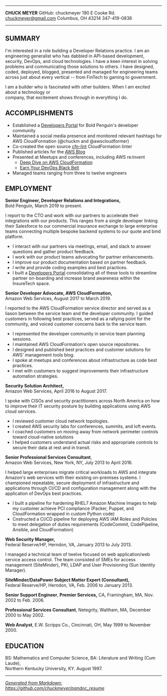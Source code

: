 -------------------     ----------------------------
**CHUCK MEYER**                   GitHub: chuckmeyer
190 E Cooke Rd.                 chuckmeyer@gmail.com
Columbus, OH 43214                      347-419-0836
-------------------     ----------------------------

SUMMARY
-------

I'm interested in a role building a Developer Relations practice. I am an
engineering generalist who has dabbled in API-based development, security,
DevOps, and cloud technologies. I have a keen interest in solving problems and
communicating those solutions to others. I have designed, coded, deployed,
blogged, presented and managed for engineering teams across just about every
vertical -- from FinTech to gaming to government.

I am a builder who is fascinated with other builders. When I am excited about a
technology or  
 company, that excitement shows through in everything I do.

ACCOMPLISHMENTS
---------------

- Established a [Developers Portal](https://developers.boldpeguin.com) for Bold Penguin's developer community
- Maintained a social media presence and monitored relevant hashtags for AWS
  CloudFormation (@chuckm and @awscloudformer)
- Co-created the open source [cfn-lint](https://github.com/aws-cloudformation/cfn-python-lint) CloudFormation linter
- Published articles for the [AWS Blog](https://aws.amazon.com/search/?searchQuery=Chuck%20Meyer#facet_type=blogs)
- Presented at Meetups and conferences, including AWS re:Invent
  - [Deep Dive on AWS CloudFormation](https://www.youtube.com/watch?v=KXUsyApAI3Y)
  - [Earn Your DevOps Black Belt](https://www.youtube.com/watch?v=X31kA1ANBVw)
- Managed teams ranging from three to twelve engineers

EMPLOYMENT
----------

**Senior Engineer, Developer Relations and Integrations,**  
Bold Penguin, March 2019 to present.

I report to the CTO and work with our partners to accelerate their integrations
with our products. This ranges from a single developer linking their
Salesforce to our commercial insurance exchange to large enterprise teams
connecting multiple bespoke backend systems to our quote and bind platform.

- I interact with our partners via meetings, email, and slack to answer
  questions and gather product feedback.
- I work with our product teams advocating for partner enhancements.
- I improve our product documentation based on partner feedback.
- I write and provide coding examples and best practices.
- I built a [Developers Portal](https://developers.boldpenguin.com)
  consolidating all of these tools to streamline partner on-boarding and
  increase brand awareness within the InsureTech space.

**Senior Developer Advocate, AWS CloudFormation,**  
Amazon Web Services, August 2017 to March 2019.

I reported to the AWS CloudFormation service director and served as a liason
between the service team and the developer community. I guided customers in
following best practices, served as a rallying point for the community, and
voiced customer concerns back to the service team.

- I represented the developer community in service team planning sessions.
- I maintained AWS CloudFormation's open source repositories.
- I designed and published best practices and customer solutions for AWS' management tools blog.
- I spoke at meetups and conferences about infrastructure as code best practices.
- I met with customers to suggest improvements their infrastructure automation strategies.

**Security Solution Architect,**  
Amazon Web Services, April 2016 to August 2017.

I spoke with CISOs and security practitioners across North America on how to
improve their IT security posture by building applications using AWS cloud
services.

- I reviewed customer cloud network topologies.
- I created AWS security labs for conferences, summits, and loft
    events.
- I coached customers on moving away from network perimeter controls toward
   cloud-native solutions
- I helped customers understand actual risks and appropriate controls to secure
   their data at rest and in transit.

**Senior Professional Services Consultant**,  
Amazon Web Services, New York, NY, July 2013 to April 2016.

I helped large enterprises migrate critical workloads to AWS and integrate
Amazon\'s web services with their existing on-premises systems. I championed
repeatable, secure deployment of infrastructure and applications through CI/CD
and configuration management along with the application of DevOps best
practices.

- I built a pipeline for hardening RHEL7 Amazon Machine
  Images to help my customer achieve PCI compliance (Packer,
  Puppet, and CloudFormation wrapped in custom Python code)
- Cnstructed a CI/CD pipeline for deploying AWS IAM Roles and Policies to meet
  delegation of duties requirements (CodeCommit, CodePipeline, Ansible, and
  CloudFormation)
  
**Web Security Manager,**  
Federal Reserve/HP, Herndon, VA, January 2013 to July 2013.

I managed a technical team of twelve focused on web application/web service access
control. The team consisted of SMEs for access management (SiteMinder),
PKI, LDAP and User Provisioning (Sun Identity Manager).

**SiteMinder/DataPower Subject Matter Expert (Consultant),**  
Federal Reserve/HP, Herndon, VA, Feb. 2006 to January 2013.

**Senior Support Engineer**, **Premier Services,**
CA, Framingham, MA, Nov. 2002 to Feb. 2006.

**Professional Services Consultant**,
Netegrity, Waltham, MA, December 2000 to May 2002.

**Web Analyst**,
E.W. Scripps Co., Cincinnati, OH, May 1999 to November 2000.

EDUCATION
---------

BS: Mathematics and Computer Science, BA: Literature and Writing (Cum Laude),  
Northern Kentucky University, KY. August 1997.

--------------------------------------------------------------------------------

*[Generated from Markdown:](https://github.com/chuckmeyer/pandoc_resume) https://github.com/chuckmeyer/pandoc_resume*
